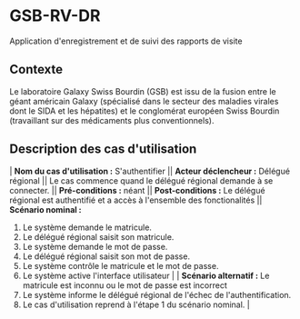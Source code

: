 # GSB-RV-DR
Application d'enregistrement et de suivi des rapports de visite
## Contexte
Le laboratoire Galaxy Swiss Bourdin (GSB) est issu de la fusion entre le géant américain Galaxy (spécialisé dans le secteur des maladies virales dont le SIDA et les hépatites) et le conglomérat européen Swiss Bourdin (travaillant sur des médicaments plus conventionnels).
## Description des cas d'utilisation
| **Nom du cas d'utilisation :** S'authentifier || **Acteur déclencheur :** Délégué régional || Le cas commence quand le délégué régional demande à se connecter. || **Pré-conditions :** néant || **Post-conditions :** Le délégué régional est authentifié et a accès à l'ensemble des fonctionalités || **Scénario nominal :**
1. Le système demande le matricule. 
2. Le délégué régional saisit son matricule.
3. Le système demande le mot de passe.
4. Le délégué régional saisit son mot de passe.
5. Le système contrôle le matricule et le mot de passe.
6. Le système active l'interface utilisateur |
| **Scénario alternatif :** Le matricule est inconnu ou le mot de passe est incorrect
1. Le système informe le délégué régional de l'échec de l'authentification.
2. Le cas d'utilisation reprend à l'étape 1 du scénario nominal. |
